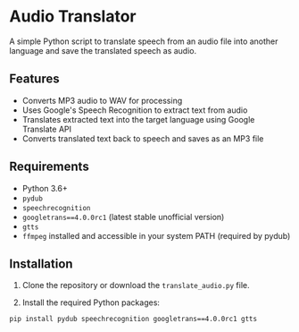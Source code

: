 # Audio Translator

A simple Python script to translate speech from an audio file into another language and save the translated speech as audio.

## Features

- Converts MP3 audio to WAV for processing
- Uses Google's Speech Recognition to extract text from audio
- Translates extracted text into the target language using Google Translate API
- Converts translated text back to speech and saves as an MP3 file

## Requirements

- Python 3.6+
- `pydub`
- `speechrecognition`
- `googletrans==4.0.0rc1` (latest stable unofficial version)
- `gtts`
- `ffmpeg` installed and accessible in your system PATH (required by pydub)

## Installation

1. Clone the repository or download the `translate_audio.py` file.

2. Install the required Python packages:

```bash
pip install pydub speechrecognition googletrans==4.0.0rc1 gtts

